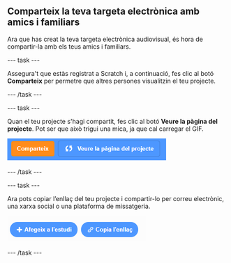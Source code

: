 ## Comparteix la teva targeta electrònica amb amics i familiars

Ara que has creat la teva targeta electrònica audiovisual, és hora de compartir-la amb els teus amics i familiars.

--- task ---

Assegura't que estàs registrat a Scratch i, a continuació, fes clic al botó **Comparteix** per permetre que altres persones visualitzin el teu projecte.

--- /task ---

--- task ---

Quan el teu projecte s'hagi compartit, fes clic al botó **Veure la pàgina del projecte**. Pot ser que això trigui una mica, ja que cal carregar el GIF.

![imatge que mostra el botó de Veure la pàgina del projecte](images/projects-page.png)

--- /task ---

--- task ---

Ara pots copiar l’enllaç del teu projecte i compartir-lo per correu electrònic, una xarxa social o una plataforma de missatgeria.

![imatge que mostra el botó Copia l'enllaç](images/copy-link.png)

--- /task ---



